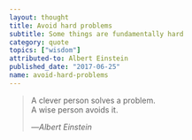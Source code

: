 ```yaml
---
layout: thought
title: Avoid hard problems
subtitle: Some things are fundamentally hard
category: quote
topics: ["wisdom"]
attributed-to: Albert Einstein
published_date: "2017-06-25"
name: avoid-hard-problems
---
```

> A clever person solves a problem.<br>
> A wise person avoids it.
>
> &mdash;<cite>Albert Einstein</cite>

